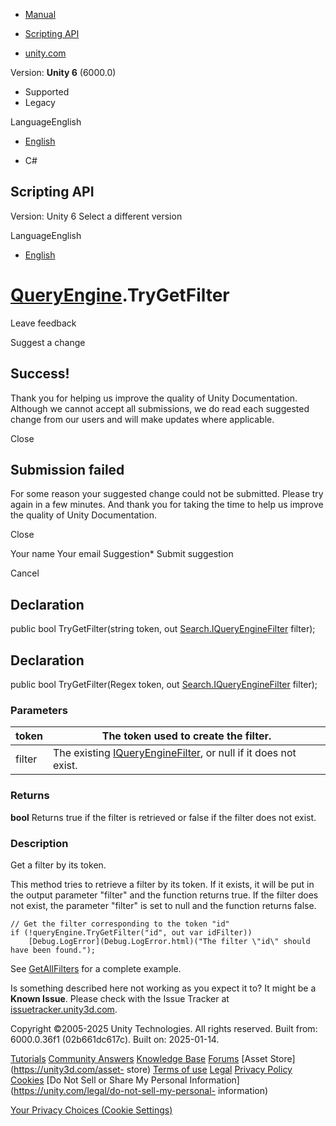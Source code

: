 [ ]()

  * [Manual](../Manual/index.html)
  * [Scripting API](../ScriptReference/index.html)

  * [unity.com](https://unity.com/)

Version: **Unity 6** (6000.0)

  * Supported
  * Legacy

LanguageEnglish

  * [English]()

  * C#

[ ](https://docs.unity3d.com)

## Scripting API

Version: Unity 6 Select a different version

LanguageEnglish

  * [English]()

#  [QueryEngine<T0>](Search.QueryEngine_1.html).TryGetFilter

Leave feedback

Suggest a change

## Success!

Thank you for helping us improve the quality of Unity Documentation. Although
we cannot accept all submissions, we do read each suggested change from our
users and will make updates where applicable.

Close

## Submission failed

For some reason your suggested change could not be submitted. Please <a>try
again</a> in a few minutes. And thank you for taking the time to help us
improve the quality of Unity Documentation.

Close

Your name Your email Suggestion* Submit suggestion

Cancel

[ ]()

## Declaration

public bool TryGetFilter(string token, out
[Search.IQueryEngineFilter](Search.IQueryEngineFilter.html) filter);

## Declaration

public bool TryGetFilter(Regex token, out
[Search.IQueryEngineFilter](Search.IQueryEngineFilter.html) filter);

### Parameters

token | The token used to create the filter.  
---|---  
filter | The existing [IQueryEngineFilter](Search.IQueryEngineFilter.html), or null if it does not exist.  
  
### Returns

**bool** Returns true if the filter is retrieved or false if the filter does
not exist.

### Description

Get a filter by its token.

This method tries to retrieve a filter by its token. If it exists, it will be
put in the output parameter "filter" and the function returns true. If the
filter does not exist, the parameter "filter" is set to null and the function
returns false.

    
    
    // Get the filter corresponding to the token "id"
    if (!queryEngine.TryGetFilter("id", out var idFilter))
        [Debug.LogError](Debug.LogError.html)("The filter \"id\" should have been found.");
    

See [GetAllFilters](Search.QueryEngine_1.GetAllFilters.html) for a complete
example.

Is something described here not working as you expect it to? It might be a
**Known Issue**. Please check with the Issue Tracker at
[issuetracker.unity3d.com](https://issuetracker.unity3d.com).

Copyright ©2005-2025 Unity Technologies. All rights reserved. Built from:
6000.0.36f1 (02b661dc617c). Built on: 2025-01-14.

[Tutorials](https://unity3d.com/learn) [Community
Answers](https://answers.unity3d.com) [Knowledge
Base](https://support.unity3d.com/hc/en-us)
[Forums](https://forum.unity3d.com) [Asset Store](https://unity3d.com/asset-
store) [Terms of use](https://docs.unity3d.com/Manual/TermsOfUse.html)
[Legal](https://unity.com/legal) [Privacy
Policy](https://unity.com/legal/privacy-policy)
[Cookies](https://unity.com/legal/cookie-policy) [Do Not Sell or Share My
Personal Information](https://unity.com/legal/do-not-sell-my-personal-
information)

[Your Privacy Choices (Cookie Settings)](javascript:void\(0\);)

